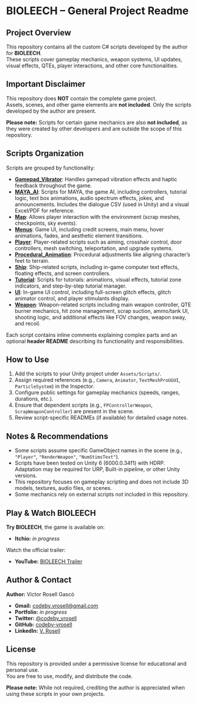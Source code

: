 # BIOLEECH – General Project Readme

## Project Overview

This repository contains all the custom C# scripts developed by the author for **BIOLEECH**.    
These scripts cover gameplay mechanics, weapon systems, UI updates, visual effects, QTEs, player interactions, and other core functionalities.

## Important Disclaimer

This repository does **NOT** contain the complete game project.  
Assets, scenes, and other game elements are **not included**. Only the scripts developed by the author are present.

**Please note:** Scripts for certain game mechanics are also **not included**, as they were created by other developers and are outside the scope of this repository.

## Scripts Organization

Scripts are grouped by functionality:

- [**Gamepad_Vibrator**](/Gamepad_Vibrator): Handles gamepad vibration effects and haptic feedback throughout the game.  
- [**MAYA_AI**](/MAYA_AI): Scripts for MAYA, the game AI, including controllers, tutorial logic, text box animations, audio spectrum effects, jokes, and announcements. Includes the dialogue CSV (used in Unity) and a visual Excel/PDF for reference.
- [**Map**](/Map): Allows player interaction with the environment (scrap meshes, checkpoints, sky events).  
- [**Menus**](/Menus): Game UI, including credit screens, main menu, hover animations, fades, and aesthetic element transitions.  
- [**Player**](/Player): Player-related scripts such as aiming, crosshair control, door controllers, mesh switching, teleportation, and upgrade systems.  
- [**Procedural_Animation**](/Procedural_Animation): Procedural adjustments like aligning character’s feet to terrain.  
- [**Ship**](/Ship): Ship-related scripts, including in-game computer text effects, floating effects, and screen controllers.  
- [**Tutorial**](/Tutorial): Scripts for tutorials: animations, visual effects, tutorial zone indicators, and step-by-step tutorial manager.  
- [**UI**](/UI): In-game UI control, including full-screen glitch effects, glitch animator control, and player stimulants display.  
- [**Weapon**](/Weapon): Weapon-related scripts including main weapon controller, QTE burner mechanics, hit zone management, scrap suction, ammo/tank UI, shooting logic, and additional effects like FOV changes, weapon sway, and recoil.

Each script contains inline comments explaining complex parts and an optional **header README** describing its functionality and responsibilities.


## How to Use

1. Add the scripts to your Unity project under `Assets/Scripts/`.  
2. Assign required references (e.g., `Camera`, `Animator`, `TextMeshProUGUI`, `ParticleSystem`) in the Inspector.  
3. Configure public settings for gameplay mechanics (speeds, ranges, durations, etc.).  
4. Ensure that dependent scripts (e.g., `FPControllerWeapon`, `ScrapWeaponController`) are present in the scene.  
5. Review script-specific READMEs (if available) for detailed usage notes.

## Notes & Recommendations

- Some scripts assume specific GameObject names in the scene (e.g., `"Player"`, `"RenderWeapon"`, `"NumStimsText"`).  
- Scripts have been tested on Unity 6 (6000.0.34f1) with HDRP. Adaptation may be required for URP, Built-in pipeline, or other Unity versions.
- This repository focuses on gameplay scripting and does not include 3D models, textures, audio files, or scenes.  
- Some mechanics rely on external scripts not included in this repository.

## Play & Watch BIOLEECH

**Try BIOLEECH**, the game is available on:

- **Itchio:** *in progress*

Watch the official trailer:

- **YouTube:** [BIOLEECH Trailer](https://www.youtube.com/watch?v=nHOf3z3SQaQ)

## Author & Contact

**Author:** Víctor Rosell Gascó

- **Gmail:** codeby.vrosell@gmail.com  
- **Portfolio:** *in progress*  
- **Twitter:** [@codeby_vrosell](https://x.com/codeby-vrosell)  
- **GitHub:** [codeby-vrosell](https://github.com/codeby-vrosell)  
- **LinkedIn:** [V. Rosell](https://linkedin.com/in/v-rosell)

## License

This repository is provided under a permissive license for educational and personal use.  
You are free to use, modify, and distribute the code.

**Please note:** While not required, crediting the author is appreciated when using these scripts in your own projects.
